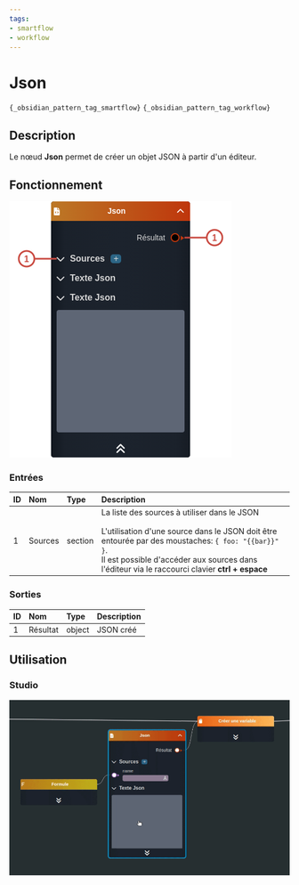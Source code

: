 ```yaml
---
tags:
- smartflow
- workflow
---
```

   
# Json   
   
`{_obsidian_pattern_tag_smartflow}` `{_obsidian_pattern_tag_workflow}`   
   
## Description   
   
Le nœud **Json** permet de créer un objet JSON à partir d'un éditeur.   
   
   
   
## Fonctionnement   
   
![](../_assets/images/nodes/SN-JSON-NODE__description.png)   
   
### Entrées   
   
| ID | Nom | Type | Description |   
|:-|:-|:-|:-|   
| 1 | Sources | section | La liste des sources à utiliser dans le JSON<br /><br /> L'utilisation d'une source dans le JSON doit être entourée par des moustaches: `{ foo: "{{bar}}" }`. <br /> Il est possible d'accéder aux sources dans l'éditeur via le raccourci clavier **ctrl + espace** |   
   
### Sorties   
   
| ID | Nom | Type | Description |   
|:-|:-|:-|:-|   
| 1 | Résultat | object | JSON créé |   
   
## Utilisation   
   
### Studio   
   
![](../_assets/images/nodes/SN-JSON-NODE__studio.gif)